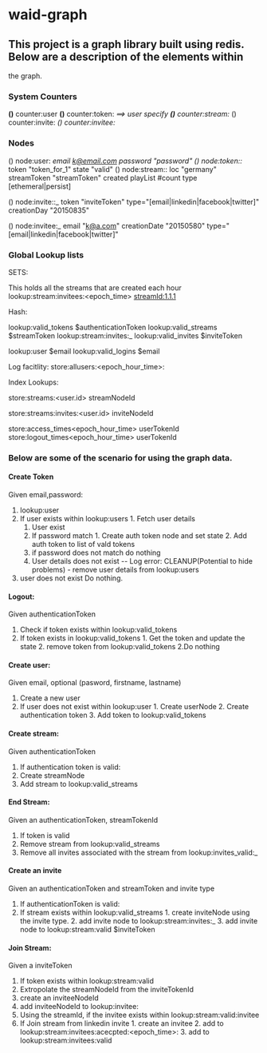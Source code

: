 # waid-graph

## This project is a graph library built using redis. Below are a description of the elements within
the graph.

### System Counters

 **(<userId>)** counter:user
 **(<userTokenId>)** counter:token:_<userId>  ==> user specify
 **(<userStreamId>)** counter:stream:_<userId>
 (<userInviteId>) counter:invite:_<userId>
 (<userInviteeId>) counter:invitee:_<userId>
 

### Nodes

(<userNodeId>) node:user:_<userId> email k@email.com password "password"
(<userTokenNodeId>) node:token:_<userId>_:_<userTokenId> token "token_for_1" state "valid" 
(<userStreamNodeId>) node:stream:_<userTokenNodeId>_:_<userStreamId>_ loc "germany" streamToken "streamToken" created playList #count type [ethemeral|persist]

(<userInviteNodeId>) node:invite:_<userStreamNodeId>_:_<userInviteId> token "inviteToken" type="[email|linkedin|facebook|twitter]" creationDay "20150835"

(<userInviteeNodeId>) node:invitee:_<userInviteNodeId> email "k@a.com" creationDate "20150580" type="[email|linkedin|facebook|twitter]"
 

### Global Lookup lists

SETS:

This holds all the streams that are created each hour
lookup:stream:invitees:<epoch_time> <streamId:1.1.1>


Hash:  

lookup:valid_tokens $authenticationToken <userTokenNodeId>
lookup:valid_streams $streamToken <streamNodeId>
lookup:stream:invites:_<userNodeId> <inviteNodeId> <epochTime>
lookup:valid_invites $inviteToken <inviteTokenId>

lookup:user $email <userNodeId>
lookup:valid_logins $email <userTokenNodId>

Log facitlity:
store:allusers:<epoch_hour_time>: <userNodeId>

Index Lookups:

store:streams:<user.id> streamNodeId

store:streams:invites:<user.id> inviteNodeId

store:access_times<epoch_hour_time> userTokenId
store:logout_times<epoch_hour_time> userTokenId

### Below are some of the scenario for using the graph data.

#### Create Token
Given email,password:

1. lookup:user
  1. If user exists within lookup:users
    1. Fetch user details
      1. User exist
        1. If password match
          1. Create auth token node and set state
          2. Add auth token to list of vald tokens
        2. if password does not match do nothing
      2. User details does not exist
             -- Log error:
             CLEANUP(Potential to hide problems) - remove user details from lookup:users
  2. user does not exist
      Do nothing.

#### Logout:

Given authenticationToken

1. Check if token exists within lookup:valid_tokens
  1. If token exists in lookup:valid_tokens
    1. Get the token and update the state
    2. remove token from lookup:valid_tokens
  2.Do nothing


#### Create user:

Given email, optional (pasword, firstname, lastname)

1. Create a new user
  1. If user does not exist within lookup:user
    1. Create userNode
    2. Create authentication token
    3. Add token to lookup:valid_tokens


#### Create stream:

Given authenticationToken

1. If authentication token is valid:
  1. Create streamNode
  2. Add stream to lookup:valid_streams 

#### End Stream:

Given an authenticationToken, streamTokenId

1. If token is valid
  1. Remove stream from lookup:valid_streams
  2. Remove all invites associated with the stream from lookup:invites_valid:_<userId>

#### Create an invite

Given an authenticationToken and streamToken and invite type

1. If authenticationToken is valid:
  1. If stream exists within lookup:valid_streams
    1. create inviteNode using the invite type.
    2. add invite node to lookup:stream:invites:_<userNodeId> <inviteNode> <epochTime>
    3. add invite node to lookup:stream:valid $inviteToken <inviteNode>

#### Join Stream:

Given a inviteToken

1. If token exists within lookup:stream:valid
  1. Extropolate the streamNodeId from the inviteTokenId 
  2. create an inviteeNodeId 
  3. add inviteeNodeId to lookup:invitee:<userId> 
2. Using the streamId, if the invitee exists within lookup:stream:valid:invitee
  1. If Join stream from linkedin invite
    1. create an invitee
    2. add to lookup:stream:invitees:acecpted:<epoch_time>:
    3. add to lookup:stream:invitees:valid




